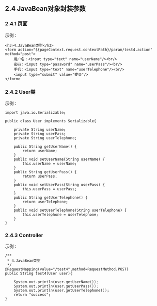 ## 2.4 JavaBean对象封装参数

### 2.4.1 页面

示例：

    <h3>4.JavaBean类型</h3>
    <form action="${pageContext.request.contextPath}/param/test4.action" method="post">
        用户名：<input type="text" name="userName"/><br/>
        密码：<input type="password" name="userPass"/><br/>
        手机：<input type="text" name="userTelephone"/><br/>
        <input type="submit" value="提交"/>
    </form>

### 2.4.2 User类

示例：

    import java.io.Serializable;

    public class User implements Serializable{
	
	    private String userName;
	    private String userPass;
	    private String userTelephone;
	
	    public String getUserName() {
		    return userName;
	    }
	    public void setUserName(String userName) {
		    this.userName = userName;
	    }
	    public String getUserPass() {
		    return userPass;
	    }
	    public void setUserPass(String userPass) {
		    this.userPass = userPass;
	    }
	    public String getUserTelephone() {
		    return userTelephone;
	    }
	    public void setUserTelephone(String userTelephone) {
		    this.userTelephone = userTelephone;
	    }
    }

### 2.4.3 Controller

示例：

    /**
	 * 4.JavaBean类型
	 */
	@RequestMapping(value="/test4",method=RequestMethod.POST)
	public String test4(User user){

		System.out.println(user.getUserName());
		System.out.println(user.getUserPass());
		System.out.println(user.getUserTelephone());
		return "success";
    }
